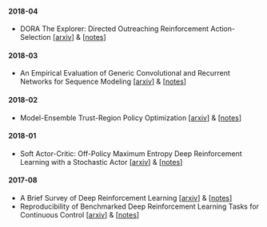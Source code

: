 #### 2018-04
- DORA The Explorer: Directed Outreaching Reinforcement Action-Selection [[arxiv](https://arxiv.org/abs/1804.04012)] & [[notes](https://github.com/Scitator/papers/blob/master/papers/1804_dora.md)]

#### 2018-03
- An Empirical Evaluation of Generic Convolutional and Recurrent Networks for Sequence Modeling [[arxiv](https://arxiv.org/abs/1803.01271)] & [[notes](https://github.com/Scitator/papers/blob/master/papers/1803_cnn_vs_rnn.md)]


#### 2018-02

- Model-Ensemble Trust-Region Policy Optimization [[arxiv](https://arxiv.org/abs/1802.10592)] & [[notes](https://github.com/Scitator/papers/blob/master/papers/1802_me_trpo.md)]

#### 2018-01
- Soft Actor-Critic: Off-Policy Maximum Entropy Deep Reinforcement Learning with a Stochastic Actor [[arxiv](https://arxiv.org/abs/1801.01290)] & [[notes](https://github.com/Scitator/papers/blob/master/papers/1801_soft_ac.md)]

#### 2017-08

- A Brief Survey of Deep Reinforcement Learning [[arxiv](https://arxiv.org/abs/1708.05866)] & [[notes](https://github.com/Scitator/papers/blob/master/papers/1708_rl_survey.md)]
- Reproducibility of Benchmarked Deep Reinforcement Learning Tasks for Continuous Control [[arxiv](https://arxiv.org/abs/1708.04133)] & [[notes](https://github.com/Scitator/papers/blob/master/papers/1708_reproducible_rl.md)]



